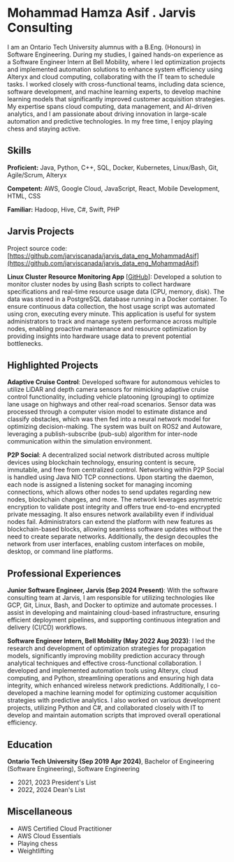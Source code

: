 # Mohammad Hamza Asif . Jarvis Consulting

I am an Ontario Tech University alumnus with a B.Eng. (Honours) in Software Engineering. During my studies, I gained hands-on experience as a Software Engineer Intern at Bell Mobility, where I led optimization projects and implemented automation solutions to enhance system efficiency using Alteryx and cloud computing, collaborating with the IT team to schedule tasks. I worked closely with cross-functional teams, including data science, software development, and machine learning experts, to develop machine learning models that significantly improved customer acquisition strategies. My expertise spans cloud computing, data management, and AI-driven analytics, and I am passionate about driving innovation in large-scale automation and predictive technologies. In my free time, I enjoy playing chess and staying active.

## Skills

**Proficient:** Java, Python, C++, SQL, Docker, Kubernetes, Linux/Bash, Git, Agile/Scrum, Alteryx

**Competent:** AWS, Google Cloud, JavaScript, React, Mobile Development, HTML, CSS

**Familiar:** Hadoop, Hive, C#, Swift, PHP

## Jarvis Projects

Project source code: [https://github.com/jarviscanada/jarvis_data_eng_MohammadAsif](https://github.com/jarviscanada/jarvis_data_eng_MohammadAsif)


**Linux Cluster Resource Monitoring App** [[GitHub](https://github.com/jarviscanada/jarvis_data_eng_MohammadAsif/tree/master/linux_sql)]: Developed a solution to monitor cluster nodes by using Bash scripts to collect hardware specifications and real-time resource usage data (CPU, memory, disk). The data was stored in a PostgreSQL database running in a Docker container. To ensure continuous data collection, the host usage script was automated using cron, executing every minute. This application is useful for system administrators to track and manage system performance across multiple nodes, enabling proactive maintenance and resource optimization by providing insights into hardware usage data to prevent potential bottlenecks.


## Highlighted Projects
**Adaptive Cruise Control**: Developed software for autonomous vehicles to utilize LiDAR and depth camera sensors for mimicking adaptive cruise control functionality, including vehicle platooning (grouping) to optimize lane usage on highways and other real-road scenarios. Sensor data was processed through a computer vision model to estimate distance and classify obstacles, which was then fed into a neural network model for optimizing decision-making. The system was built on ROS2 and Autoware, leveraging a publish-subscribe (pub-sub) algorithm for inter-node communication within the simulation environment.

**P2P Social**: A decentralized social network distributed across multiple devices using blockchain technology, ensuring content is secure, immutable, and free from centralized control. Networking within P2P Social is handled using Java NIO TCP connections. Upon starting the daemon, each node is assigned a listening socket for managing incoming connections, which allows other nodes to send updates regarding new nodes, blockchain changes, and more. The network leverages asymmetric encryption to validate post integrity and offers true end-to-end encrypted private messaging. It also ensures network availability even if individual nodes fail. Administrators can extend the platform with new features as blockchain-based blocks, allowing seamless software updates without the need to create separate networks. Additionally, the design decouples the network from user interfaces, enabling custom interfaces on mobile, desktop, or command line platforms.


## Professional Experiences

**Junior Software Engineer, Jarvis (Sep 2024  Present)**: With the software consulting team at Jarvis, I am responsible for utilizing technologies like GCP, Git, Linux, Bash, and Docker to optimize and automate processes. I assist in developing and maintaining cloud-based infrastructure, ensuring efficient deployment pipelines, and supporting continuous integration and delivery (CI/CD) workflows.

**Software Engineer Intern, Bell Mobility (May 2022  Aug 2023)**: I led the research and development of optimization strategies for propagation models, significantly improving mobility prediction accuracy through analytical techniques and effective cross-functional collaboration. I developed and implemented automation tools using Alteryx, cloud computing, and Python, streamlining operations and ensuring high data integrity, which enhanced wireless network predictions. Additionally, I co-developed a machine learning model for optimizing customer acquisition strategies with predictive analytics. I also worked on various development projects, utilizing Python and C#, and collaborated closely with IT to develop and maintain automation scripts that improved overall operational efficiency.


## Education
**Ontario Tech University (Sep 2019  Apr 2024)**, Bachelor of Engineering (Software Engineering), Software Engineering
- 2021, 2023 President's List
- 2022, 2024 Dean's List


## Miscellaneous
- AWS Certified Cloud Practitioner
- AWS Cloud Essentials
- Playing chess
- Weightlifting
